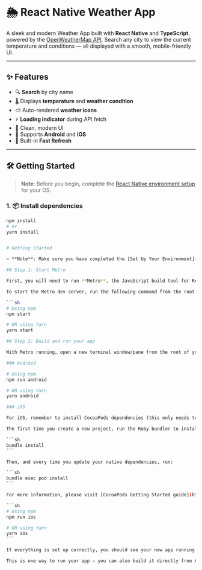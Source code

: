 # 🌦️ React Native Weather App

A sleek and modern Weather App built with **React Native** and **TypeScript**, powered by the [OpenWeatherMap API](https://openweathermap.org/api). Search any city to view the current temperature and conditions — all displayed with a smooth, mobile-friendly UI.

---

## ✨ Features

- 🔍 **Search** by city name
- 🌡️ Displays **temperature** and **weather condition**
- ⛅ Auto-rendered **weather icons**
- ⚡ **Loading indicator** during API fetch
- 🧼 Clean, modern UI
- 📱 Supports **Android** and **iOS**
- 🔄 Built-in **Fast Refresh**

---

## 🛠️ Getting Started

> **Note**: Before you begin, complete the [React Native environment setup](https://reactnative.dev/docs/environment-setup) for your OS.

### 1. 📦 Install dependencies

````bash
npm install
# or
yarn install


# Getting Started

> **Note**: Make sure you have completed the [Set Up Your Environment](https://reactnative.dev/docs/set-up-your-environment) guide before proceeding.

## Step 1: Start Metro

First, you will need to run **Metro**, the JavaScript build tool for React Native.

To start the Metro dev server, run the following command from the root of your React Native project:

```sh
# Using npm
npm start

# OR using Yarn
yarn start

## Step 2: Build and run your app

With Metro running, open a new terminal window/pane from the root of your React Native project, and use one of the following commands to build and run your Android or iOS app:

### Android

# Using npm
npm run android

# OR using Yarn
yarn android

### iOS

For iOS, remember to install CocoaPods dependencies (this only needs to be run on first clone or after updating native deps).

The first time you create a new project, run the Ruby bundler to install CocoaPods itself:

```sh
bundle install
```

Then, and every time you update your native dependencies, run:

```sh
bundle exec pod install
```

For more information, please visit [CocoaPods Getting Started guide](https://guides.cocoapods.org/using/getting-started.html).

```sh
# Using npm
npm run ios

# OR using Yarn
yarn ios
```

If everything is set up correctly, you should see your new app running in the Android Emulator, iOS Simulator, or your connected device.

This is one way to run your app — you can also build it directly from Android Studio or Xcode.
````
